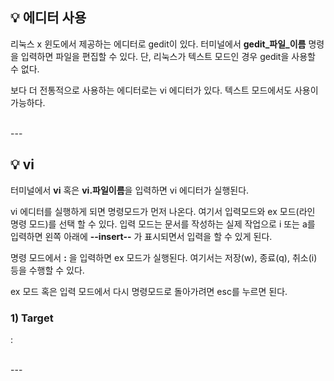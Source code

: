 ## 💡 에디터 사용 
리눅스 x 윈도에서 제공하는 에디터로 gedit이 있다. 터미널에서 **gedit_파일_이름** 명령을 입력하면 파일을 편집할 수 있다.
단, 리눅스가 텍스트 모드인 경우 gedit을 사용할 수 없다.

보다 더 전통적으로 사용하는 에디터로는 vi 에디터가 있다. 텍스트 모드에서도 사용이 가능하다.

<br>
---

## 💡 vi
터미널에서 **vi** 혹은 **vi.파일이름**을 입력하면 vi 에디터가 실행된다.

vi 에디터를 실행하게 되면 명령모드가 먼저 나온다. 여기서 입력모드와 ex 모드(라인 명령 모드)를 선택 할 수 있다.
입력 모드는 문서를 작성하는 실제 작업으로 i 또는 a를 입력하면 왼쪽 아래에 **--insert--** 가 표시되면서 입력을 할 수 있게 된다.

명령 모드에서 **:** 을 입력하면 ex 모드가 실행된다. 여기서는 저장(w), 종료(q), 취소(i) 등을 수행할 수 있다.

ex 모드 혹은 입력 모드에서 다시 명령모드로 돌아가려면 esc를 누르면 된다.

### 1) Target
:

<br>
---
